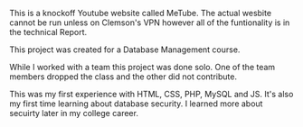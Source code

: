 This is a knockoff Youtube website called MeTube. The actual wesbite cannot
be run unless on Clemson's VPN however all of the funtionality is in the 
technical Report.

This project was created for a Database Management course. 

While I worked with a team this project was done solo. One of the team members
dropped the class and the other did not contribute.

This was my first experience with HTML, CSS, PHP, MySQL and JS. It's also my
first time learning about database security. I learned more about secuirty later
in my college career. 

